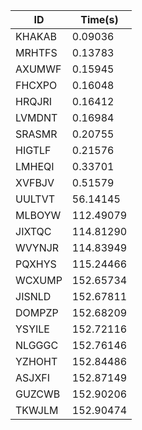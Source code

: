 |ID|Time(s)|
|-|-|
|KHAKAB|0.09036|
|MRHTFS|0.13783|
|AXUMWF|0.15945|
|FHCXPO|0.16048|
|HRQJRI|0.16412|
|LVMDNT|0.16984|
|SRASMR|0.20755|
|HIGTLF|0.21576|
|LMHEQI|0.33701|
|XVFBJV|0.51579|
|UULTVT|56.14145|
|MLBOYW|112.49079|
|JIXTQC|114.81290|
|WVYNJR|114.83949|
|PQXHYS|115.24466|
|WCXUMP|152.65734|
|JISNLD|152.67811|
|DOMPZP|152.68209|
|YSYILE|152.72116|
|NLGGGC|152.76146|
|YZHOHT|152.84486|
|ASJXFI|152.87149|
|GUZCWB|152.90206|
|TKWJLM|152.90474|
